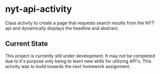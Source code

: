 # nyt-api-activity
Class activity to create a page that requests search results from the NYT api and dynamically displays the headline and abstract.

## Current State
This project is currently still under development. It may not be completed due to it's purpose only being to learn new skills for utilizing API's. This activity was to build towards the next homework assignment.

